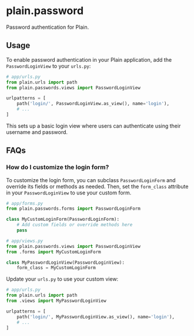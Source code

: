 # plain.password

Password authentication for Plain.

## Usage

To enable password authentication in your Plain application, add the `PasswordLoginView` to your `urls.py`:

```python
# app/urls.py
from plain.urls import path
from plain.passwords.views import PasswordLoginView

urlpatterns = [
    path('login/', PasswordLoginView.as_view(), name='login'),
    # ...
]
```

This sets up a basic login view where users can authenticate using their username and password.

## FAQs

### How do I customize the login form?

To customize the login form, you can subclass `PasswordLoginForm` and override its fields or methods as needed. Then, set the `form_class` attribute in your `PasswordLoginView` to use your custom form.

```python
# app/forms.py
from plain.passwords.forms import PasswordLoginForm

class MyCustomLoginForm(PasswordLoginForm):
    # Add custom fields or override methods here
    pass
```

```python
# app/views.py
from plain.passwords.views import PasswordLoginView
from .forms import MyCustomLoginForm

class MyPasswordLoginView(PasswordLoginView):
    form_class = MyCustomLoginForm
```

Update your `urls.py` to use your custom view:

```python
# app/urls.py
from plain.urls import path
from .views import MyPasswordLoginView

urlpatterns = [
    path('login/', MyPasswordLoginView.as_view(), name='login'),
    # ...
]
```

